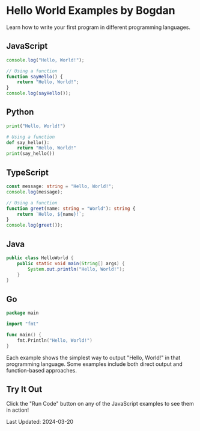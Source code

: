 # Hello World Examples by Bogdan

Learn how to write your first program in different programming languages.

## JavaScript
```javascript
console.log("Hello, World!");

// Using a function
function sayHello() {
    return "Hello, World!";
}
console.log(sayHello());
```

## Python
```python
print("Hello, World!")

# Using a function
def say_hello():
    return "Hello, World!"
print(say_hello())
```

## TypeScript
```typescript
const message: string = "Hello, World!";
console.log(message);

// Using a function
function greet(name: string = "World"): string {
    return `Hello, ${name}!`;
}
console.log(greet());
```

## Java
```java
public class HelloWorld {
    public static void main(String[] args) {
        System.out.println("Hello, World!");
    }
}
```

## Go
```go
package main

import "fmt"

func main() {
    fmt.Println("Hello, World!")
}
```

Each example shows the simplest way to output "Hello, World!" in that programming language. Some examples include both direct output and function-based approaches.

## Try It Out
Click the "Run Code" button on any of the JavaScript examples to see them in action!

Last Updated: 2024-03-20 
